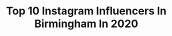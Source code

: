 ---
title: Top 10 Instagram Influencers In Birmingham In 2020
description: >-
  Find top Instagram influencers in Birmingham in 2020. Most popular hashtags: #luxegal #ad #femmeluxe #gym.
platform: Instagram
profiles:
  - username: "hollyxfoster"
    fullname: >-
      H O L L Y F O S T E R🕊
    location: "United Kingdom"
    followers: 9308
    engagement: 1160
    commentsToLikes: 0.028559
    id: ck6tijv4q0urm0j71k6q6gc7y
    verified: false
    hashtags: "#welovesunkissed, #quarantinebutcute, #rebelgal"
  - username: "tabslifts"
    fullname: >-
      🌻TABS LOFTS🌻
    location: "United Kingdom"
    followers: 10751
    engagement: 1333
    commentsToLikes: 0.090203
    id: ck8takzw3s7990j78ziiid6f7
    verified: false
    hashtags: "#isolationadvice, #motivation, #fitnessmotivation, #crossfit"
  - username: "benfrancis"
    fullname: >-
      Ben Francis
    location: "United Kingdom"
    followers: 200224
    engagement: 763
    commentsToLikes: 0.024327
    id: ck0u2d0ufzhbp0i19gpvfuqkc
    verified: true
    hashtags: ""
  - username: "anniexsangharartistry"
    fullname: >-
      🦋 annie 🧿
    location: "United Kingdom"
    followers: 8278
    engagement: 898
    commentsToLikes: 0.096026
    id: ck0tz1gfzos4d0i192guso8m9
    verified: false
    hashtags: "#plouisemakeupacademy, #eyelooks, #lordchyna, #stepbystepmakeup"
  - username: "scapegoat.cos"
    fullname: >-
      King Karma
    location: "United Kingdom"
    followers: 20996
    engagement: 950
    commentsToLikes: 0.030340
    id: ck8wdbjcodlld0j7897tmb04p
    verified: false
    hashtags: "#kokichioumacosplay, #deadmanwonderland, #kawaiiboy, #yunoedit"
  - username: "tashadamsx"
    fullname: >-
      Tash Adams
    location: "United Kingdom"
    followers: 21579
    engagement: 450
    commentsToLikes: 0.091820
    id: ck0u640uh106v0i1984sapuos
    verified: false
    hashtags: "#gifted, #makeitpersonal, #idealofsweden, #4dplates"
  - username: "makeupbyemapaulino"
    fullname: >-
      MAKEUP BY EMA
    location: "United Kingdom"
    followers: 7453
    engagement: 1172
    commentsToLikes: 0.056404
    id: ck15th729i23y0i19gb1y2ihq
    verified: false
    hashtags: "#kl12, #makeupartist, #jeffreestarcosmetics, #kimkardashian"
  - username: "aislinnok"
    fullname: >-
      Aislinn 🏳️‍🌈
    location: "United Kingdom"
    followers: 28040
    engagement: 589
    commentsToLikes: 0.039318
    id: ck0w3a5r1scqt0i19q5sje16s
    verified: false
    hashtags: "#lesbiancouple, #femmecouple, #lesbianpride, #uklesbians"
  - username: "karina_fitdoll"
    fullname: >-
      K A R I N A   S P A R K S
    location: "United Kingdom"
    followers: 19004
    engagement: 546
    commentsToLikes: 0.057382
    id: ck8tbuj7dx7fd0j78xqk234fm
    verified: false
    hashtags: "#happyvibes, #visionary, #tb, #tbt"
  - username: "thesilvermermaidxo"
    fullname: >-
      K A T I E   P E A K E
    location: "United Kingdom"
    followers: 54794
    engagement: 230
    commentsToLikes: 0.137459
    id: ck0w711o1b83x0i191tm5qxtf
    verified: false
    hashtags: "#ltkshoecrush, #anothermirrorselfie, #stayathomepamper, #stayingathome"
---